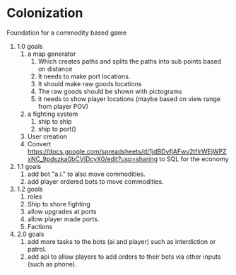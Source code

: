 # Colonization
Foundation for a commodity based game

1. 1.0 goals
    1. a map generator
        1. Which creates paths and splits the paths into sub points based on distance
        2. It needs to make port locations.
        3. It should make raw goods locations
        4. The raw goods should be shown with pictograms
        5. it needs to show player locations (maybe based on view range from player POV)
    2. a fighting system
        1. ship to ship
        2. ship to port()
    3. User creation
    4. Convert  https://docs.google.com/spreadsheets/d/1jdBDvfjAFwv2tfIrWEjWPZxNC_9pdszka0bCViDcyX0/edit?usp=sharing to SQL for the economy
2. 1.1 goals
    1. add bot "a.i." to also move commodities.
    2. add player ordered bots to move commodities.
3. 1.2 goals
    1. roles
    2. Ship to shore fighting
    3. allow upgrades at ports
    4. allow player made ports.
    5. Factions
4. 2.0 goals
    1. add more tasks to the bots (ai and player) such as interdiction or patrol.
    2. add api to allow players to add orders to their bots via other inputs (such as phone).
